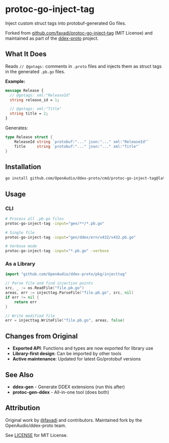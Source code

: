 # protoc-go-inject-tag

Inject custom struct tags into protobuf-generated Go files.

Forked from [github.com/favadi/protoc-go-inject-tag](https://github.com/favadi/protoc-go-inject-tag) (MIT License) and maintained as part of the [ddex-proto](https://github.com/OpenAudio/ddex-proto) project.

## What It Does

Reads `// @gotags:` comments in `.proto` files and injects them as struct tags in the generated `.pb.go` files.

**Example:**

```protobuf
message Release {
  // @gotags: xml:"ReleaseId"
  string release_id = 1;

  // @gotags: xml:"Title"
  string title = 2;
}
```

Generates:

```go
type Release struct {
    ReleaseId string `protobuf:"..." json:"..." xml:"ReleaseId"`
    Title     string `protobuf:"..." json:"..." xml:"Title"`
}
```

## Installation

```bash
go install github.com/OpenAudio/ddex-proto/cmd/protoc-go-inject-tag@latest
```

## Usage

### CLI

```bash
# Process all .pb.go files
protoc-go-inject-tag -input="gen/**/*.pb.go"

# Single file
protoc-go-inject-tag -input="gen/ddex/ern/v432/v432.pb.go"

# Verbose mode
protoc-go-inject-tag -input="*.pb.go" -verbose
```

### As a Library

```go
import "github.com/OpenAudio/ddex-proto/pkg/injecttag"

// Parse file and find injection points
src, _ := os.ReadFile("file.pb.go")
areas, err := injecttag.ParseFile("file.pb.go", src, nil)
if err != nil {
    return err
}

// Write modified file
err = injecttag.WriteFile("file.pb.go", areas, false)
```

## Changes from Original

- **Exported API**: Functions and types are now exported for library use
- **Library-first design**: Can be imported by other tools
- **Active maintenance**: Updated for latest Go/protobuf versions

## See Also

- **ddex-gen** - Generate DDEX extensions (run this after)
- **protoc-gen-ddex** - All-in-one tool (does both)

## Attribution

Original work by [@favadi](https://github.com/favadi) and contributors.
Maintained fork by the OpenAudio/ddex-proto team.

See [LICENSE](./LICENSE) for MIT License.